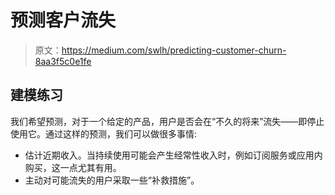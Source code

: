 # 预测客户流失

> 原文：<https://medium.com/swlh/predicting-customer-churn-8aa3f5c0e1fe>

## 建模练习

我们希望预测，对于一个给定的产品，用户是否会在“不久的将来”流失——即停止使用它。通过这样的预测，我们可以做很多事情:

*   估计近期收入。当持续使用可能会产生经常性收入时，例如订阅服务或应用内购买，这一点尤其有用。
*   主动对可能流失的用户采取一些“补救措施”。
